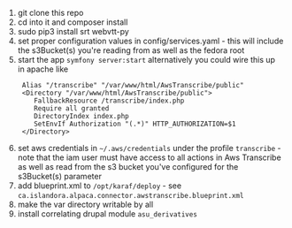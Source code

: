 1. git clone this repo
2. cd into it and composer install
3. sudo pip3 install srt webvtt-py
4. set proper configuration values in config/services.yaml - this will include the s3Bucket(s) you're reading from as well as the fedora root
5. start the app `symfony server:start`
    alternatively you could wire this up in apache like
    ```
     Alias "/transcribe" "/var/www/html/AwsTranscribe/public"
     <Directory "/var/www/html/AwsTranscribe/public">
        FallbackResource /transcribe/index.php
        Require all granted
        DirectoryIndex index.php
        SetEnvIf Authorization "(.*)" HTTP_AUTHORIZATION=$1
     </Directory>
    ```
6. set aws credentials in `~/.aws/credentials` under the profile `transcribe` - note that the iam user must have access to all actions in Aws Transcribe as well as read from the s3 bucket you've configured for the s3Bucket(s) parameter
7. add blueprint.xml to `/opt/karaf/deploy` - see `ca.islandora.alpaca.connector.awstranscribe.blueprint.xml`
8. make the var directory writable by all
9. install correlating drupal module `asu_derivatives`

